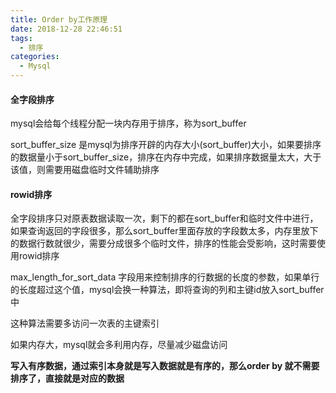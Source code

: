 ```yaml
---
title: Order by工作原理
date: 2018-12-28 22:46:51
tags:
  - 排序
categories:
  - Mysql
---
```

#### 全字段排序
mysql会给每个线程分配一块内存用于排序，称为sort_buffer

sort_buffer_size 是mysql为排序开辟的内存大小(sort_buffer)大小，如果要排序的数据量小于sort_buffer_size，排序在内存中完成，如果排序数据量太大，大于该值，则需要用磁盘临时文件辅助排序

#### rowid排序
全字段排序只对原表数据读取一次，剩下的都在sort_buffer和临时文件中进行，如果查询返回的字段很多，那么sort_buffer里面存放的字段数太多，内存里放下的数据行数就很少，需要分成很多个临时文件，排序的性能会受影响，这时需要使用rowid排序

max_length_for_sort_data 字段用来控制排序的行数据的长度的参数，如果单行的长度超过这个值，mysql会换一种算法，即将查询的列和主键id放入sort_buffer中

这种算法需要多访问一次表的主键索引

如果内存大，mysql就会多利用内存，尽量减少磁盘访问

**写入有序数据，通过索引本身就是写入数据就是有序的，那么order by 就不需要排序了，直接就是对应的数据**











